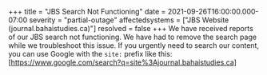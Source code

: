 +++
title = "JBS Search Not Functioning"
date = 2021-09-26T16:00:00.000-07:00
severity = "partial-outage"
affectedsystems = ["JBS Website (journal.bahaistudies.ca)"]
resolved = false
+++
We have received reports of our JBS search not functioning. We have had to remove the search page while we troubleshoot this issue. If you urgently need to search our content, you can use Google with the `site:` prefix like this: [https://www.google.com/search?q=site%3Ajournal.bahaistudies.ca]